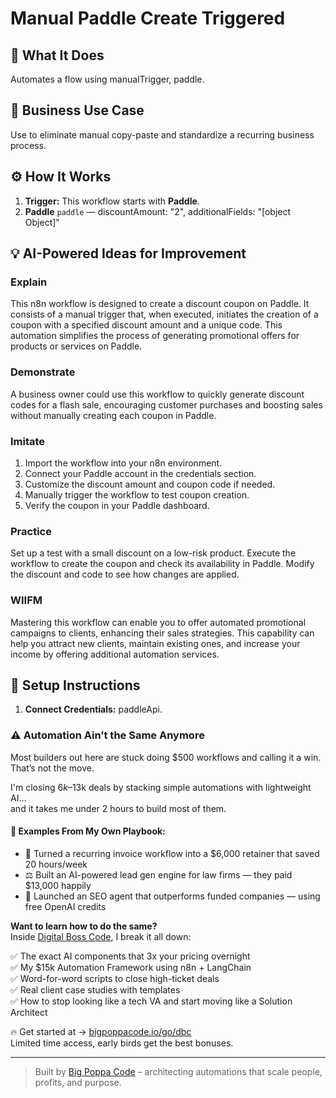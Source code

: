 # Manual Paddle Create Triggered
  ## 🚀 What It Does
  Automates a flow using manualTrigger, paddle.
  
  ## 💼 Business Use Case
  Use to eliminate manual copy-paste and standardize a recurring business process.
  
  ## ⚙️ How It Works
  1. **Trigger:** This workflow starts with **Paddle**.
  2. **Paddle** `paddle` — discountAmount: "2", additionalFields: "[object Object]"
  
  ## 💡 AI-Powered Ideas for Improvement
  ### Explain
This n8n workflow is designed to create a discount coupon on Paddle. It consists of a manual trigger that, when executed, initiates the creation of a coupon with a specified discount amount and a unique code. This automation simplifies the process of generating promotional offers for products or services on Paddle.

### Demonstrate
A business owner could use this workflow to quickly generate discount codes for a flash sale, encouraging customer purchases and boosting sales without manually creating each coupon in Paddle.

### Imitate
1. Import the workflow into your n8n environment.
2. Connect your Paddle account in the credentials section.
3. Customize the discount amount and coupon code if needed.
4. Manually trigger the workflow to test coupon creation.
5. Verify the coupon in your Paddle dashboard.

### Practice
Set up a test with a small discount on a low-risk product. Execute the workflow to create the coupon and check its availability in Paddle. Modify the discount and code to see how changes are applied.

### WIIFM
Mastering this workflow can enable you to offer automated promotional campaigns to clients, enhancing their sales strategies. This capability can help you attract new clients, maintain existing ones, and increase your income by offering additional automation services.
  
  ## 🔧 Setup Instructions
  1. **Connect Credentials:** paddleApi.
  
### ⚠️ Automation Ain’t the Same Anymore

Most builders out here are stuck doing $500 workflows and calling it a win.  
That’s not the move.  

I'm closing $6k–$13k deals by stacking simple automations with lightweight AI...  
and it takes me under 2 hours to build most of them.

#### 🧠 Examples From My Own Playbook:
- 🔁 Turned a recurring invoice workflow into a $6,000 retainer that saved 20 hours/week  
- ⚖️ Built an AI-powered lead gen engine for law firms — they paid $13,000 happily  
- 🚀 Launched an SEO agent that outperforms funded companies — using free OpenAI credits  

**Want to learn how to do the same?**  
Inside [Digital Boss Code](https://bigpoppacode.io/go/dbc), I break it all down:

✅ The exact AI components that 3x your pricing overnight  
✅ My $15k Automation Framework using n8n + LangChain  
✅ Word-for-word scripts to close high-ticket deals  
✅ Real client case studies with templates  
✅ How to stop looking like a tech VA and start moving like a Solution Architect  

🔥 Get started at → [bigpoppacode.io/go/dbc](https://bigpoppacode.io/go/dbc)  
Limited time access, early birds get the best bonuses.

---
> Built by [Big Poppa Code](https://bigpoppacode.io) – architecting automations that scale people, profits, and purpose.
  